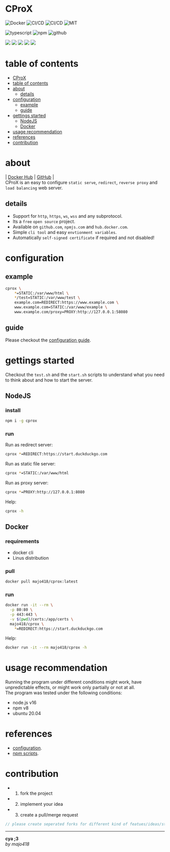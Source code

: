 # CProX
![Docker](https://img.shields.io/docker/image-size/majo418/cprox)
![CI/CD](https://github.com/majo418/cprox/workflows/Image/badge.svg)
![CI/CD](https://github.com/majo418/cprox/workflows/Publish/badge.svg)
![MIT](https://img.shields.io/badge/license-MIT-blue.svg)

![typescript](https://img.shields.io/badge/dynamic/json?style=plastic&color=blue&label=Typescript&prefix=v&query=devDependencies.typescript&url=https%3A%2F%2Fraw.githubusercontent.com%2Fmajo418%2Fcprox%2Fmain%2Fpackage.json)
![npm](https://img.shields.io/npm/v/cprox.svg?style=plastic&logo=npm&color=red)
![github](https://img.shields.io/badge/dynamic/json?style=plastic&color=darkviolet&label=GitHub&prefix=v&query=version&url=https%3A%2F%2Fraw.githubusercontent.com%2Fmajo418%2Fcprox%2Fmain%2Fpackage.json)

![](https://img.shields.io/badge/dynamic/json?color=green&label=watchers&query=watchers&suffix=x&url=https%3A%2F%2Fapi.github.com%2Frepos%2Fmajo418%2Fcprox)
![](https://img.shields.io/badge/dynamic/json?color=yellow&label=stars&query=stargazers_count&suffix=x&url=https%3A%2F%2Fapi.github.com%2Frepos%2Fmajo418%2Fcprox)
![](https://img.shields.io/badge/dynamic/json?color=orange&label=subscribers&query=subscribers_count&suffix=x&url=https%3A%2F%2Fapi.github.com%2Frepos%2Fmajo418%2Fcprox)
![](https://img.shields.io/badge/dynamic/json?color=navy&label=forks&query=forks&suffix=x&url=https%3A%2F%2Fapi.github.com%2Frepos%2Fmajo418%2Fcprox)
![](https://img.shields.io/badge/dynamic/json?color=darkred&label=open%20issues&query=open_issues&suffix=x&url=https%3A%2F%2Fapi.github.com%2Frepos%2Fmajo418%2Fcprox)

# table of contents
- [CProX](#cprox)
- [table of contents](#table-of-contents)
- [about](#about)
  - [details](#details)
- [configuration](#configuration)
  - [example](#example)
  - [guide](#guide)
- [gettings started](#gettings-started)
  - [NodeJS](#nodejs)
  - [Docker](#docker)
- [usage recommendation](#usage-recommendation)
- [references](#references)
- [contribution](#contribution)

# about
|
[Docker Hub](https://hub.docker.com/r/majo418/cprox)
|
[GitHub](https://github.com/majo418/cprox)
|  
CProX is an easy to configure `static serve`, `redirect`, `reverse proxy` and `load balancing` web server.

## details
 - Support for `http`, `https`, `ws`, `wss` and any subprotocol.  
 - Its a `free` `open source` project.
 - Available on `github.com`, `npmjs.com` and `hub.docker.com`.
 - Simple `cli tool` and easy `envtionment variables`.
 - Automatically `self-signed certificate` if required and not disabled!
 
# configuration
## example
```sh
cprox \
    *=STATIC:/var/www/html \
    */test=STATIC:/var/www/test \
    example.com=REDIRECT:https://www.example.com \
    www.example.com=STATIC:/var/www/example \
    www.example.com/proxy=PROXY:http://127.0.0.1:58080
```

## guide
Please checkout the [configuration guide](https://github.com/majo418/cprox/blob/main/docs/config.md).

# gettings started
Checkout the `test.sh` and the `start.sh` scripts to understand what you need to think about and how to start the server.

## NodeJS

### install
```sh
npm i -g cprox
```

### run
Run as redirect server:
```sh
cprox *=REDIRECT:https://start.duckduckgo.com
```
Run as static file server:
```sh
cprox *=STATIC:/var/www/html
```
Run as proxy server:
```sh
cprox *=PROXY:http://127.0.0.1:8080
```
Help:
```sh
cprox -h
```

## Docker

### requirements
 - docker cli
 - Linus distribution

### pull
```sh
docker pull majo418/cprox:latest
```

### run
```sh
docker run -it --rm \
  -p 80:80 \
  -p 443:443 \
  -v $(pwd)/certs:/app/certs \
  majo418/cprox \
    *=REDIRECT:https://start.duckduckgo.com
```
Help:
```sh
docker run -it --rm majo418/cprox -h
```

# usage recommendation
Running the program under different conditions might work, have unpredictable effects, or might work only partially or not at all.  
The program was tested under the following conditions:
 - node.js v16
 - npm v8
 - ubuntu 20.04

# references
 - [configuration](https://github.com/majo418/cprox/blob/main/docs/config.md).
 - [npm scripts](https://github.com/majo418/cprox/blob/main/docs/npm.md).

# contribution
 - 1. fork the project
 - 2. implement your idea
 - 3. create a pull/merge request
```ts
// please create seperated forks for different kind of featues/ideas/structure changes/implementations
```

---
**cya ;3**  
*by majo418*



